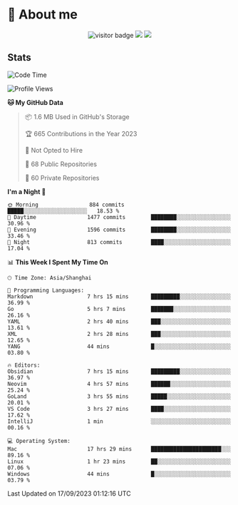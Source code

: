 <!-- ![](https://youpai.roccoshi.top/img/20200804214216.png) -->

# 🧐 About me
 
<p align="center">
<img src="https://visitor-badge.laobi.icu/badge?page_id=Lincest.Lincest&title=hits" alt="visitor badge"/>
<a href="mailto:imroccoshi@gmail.com"><img src="https://img.shields.io/badge/gmail-imroccoshi%40gmail.com-red"></a>
<a href="https://blog.roccoshi.top"><img src="https://img.shields.io/badge/blog-roccoshi-green"></a>
</p>

## Stats

<!--START_SECTION:waka-->
![Code Time](http://img.shields.io/badge/Code%20Time-562%20hrs%2033%20mins-blue)

![Profile Views](http://img.shields.io/badge/Profile%20Views-9-blue)

**🐱 My GitHub Data** 

> 📦 1.6 MB Used in GitHub's Storage 
 > 
> 🏆 665 Contributions in the Year 2023
 > 
> 🚫 Not Opted to Hire
 > 
> 📜 68 Public Repositories 
 > 
> 🔑 60 Private Repositories 
 > 
**I'm a Night 🦉** 

```text
🌞 Morning                884 commits         █████░░░░░░░░░░░░░░░░░░░░   18.53 % 
🌆 Daytime                1477 commits        ████████░░░░░░░░░░░░░░░░░   30.96 % 
🌃 Evening                1596 commits        ████████░░░░░░░░░░░░░░░░░   33.46 % 
🌙 Night                  813 commits         ████░░░░░░░░░░░░░░░░░░░░░   17.04 % 
```


📊 **This Week I Spent My Time On** 

```text
🕑︎ Time Zone: Asia/Shanghai

💬 Programming Languages: 
Markdown                 7 hrs 15 mins       █████████░░░░░░░░░░░░░░░░   36.99 % 
Go                       5 hrs 7 mins        ███████░░░░░░░░░░░░░░░░░░   26.16 % 
YAML                     2 hrs 40 mins       ███░░░░░░░░░░░░░░░░░░░░░░   13.61 % 
XML                      2 hrs 28 mins       ███░░░░░░░░░░░░░░░░░░░░░░   12.65 % 
YANG                     44 mins             █░░░░░░░░░░░░░░░░░░░░░░░░   03.80 % 

🔥 Editors: 
Obsidian                 7 hrs 15 mins       █████████░░░░░░░░░░░░░░░░   36.97 % 
Neovim                   4 hrs 57 mins       ██████░░░░░░░░░░░░░░░░░░░   25.24 % 
GoLand                   3 hrs 55 mins       █████░░░░░░░░░░░░░░░░░░░░   20.01 % 
VS Code                  3 hrs 27 mins       ████░░░░░░░░░░░░░░░░░░░░░   17.62 % 
IntelliJ                 1 min               ░░░░░░░░░░░░░░░░░░░░░░░░░   00.16 % 

💻 Operating System: 
Mac                      17 hrs 29 mins      ██████████████████████░░░   89.16 % 
Linux                    1 hr 23 mins        ██░░░░░░░░░░░░░░░░░░░░░░░   07.06 % 
Windows                  44 mins             █░░░░░░░░░░░░░░░░░░░░░░░░   03.79 % 
```


 Last Updated on 17/09/2023 01:12:16 UTC
<!--END_SECTION:waka-->


